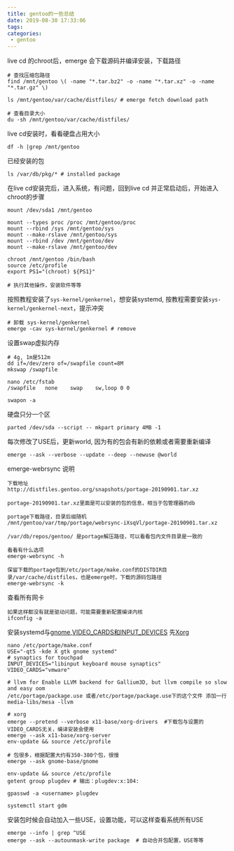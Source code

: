 ```yaml
---
title: gentoo的一些总结
date: 2019-08-30 17:33:06
tags:
categories:
 - gentoo
---
```


live cd 的chroot后，emerge 会下载源码并编译安装，下载路径
```
# 查找压缩包路径
find /mnt/gentoo \( -name "*.tar.bz2" -o -name "*.tar.xz" -o -name "*.tar.gz" \)

ls /mnt/gentoo/var/cache/distfiles/ # emerge fetch download path

# 查看目录大小
du -sh /mnt/gentoo/var/cache/distfiles/
```

live cd安装时，看看硬盘占用大小
```
df -h |grep /mnt/gentoo
```
已经安装的包
```
ls /var/db/pkg/* # installed package
```

在live cd安装完后，进入系统，有问题，回到live cd 并正常启动后，开始进入chroot的步骤
```
mount /dev/sda1 /mnt/gentoo

mount --types proc /proc /mnt/gentoo/proc
mount --rbind /sys /mnt/gentoo/sys
mount --make-rslave /mnt/gentoo/sys
mount --rbind /dev /mnt/gentoo/dev
mount --make-rslave /mnt/gentoo/dev

chroot /mnt/gentoo /bin/bash
source /etc/profile
export PS1="(chroot) ${PS1}"

# 执行其他操作，安装软件等等
```

按照教程安装了``sys-kernel/genkernel``，想安装systemd, 按教程需要安装``sys-kernel/genkernel-next``，提示冲突
```
# 卸载 sys-kernel/genkernel
emerge -cav sys-kernel/genkernel # remove
```

设置swap虚拟内存
```
# 4g, 1m是512m
dd if=/dev/zero of=/swapfile count=8M
mkswap /swapfile

nano /etc/fstab 
/swapfile   none    swap    sw,loop 0 0

swapon -a
```

硬盘只分一个区
```
parted /dev/sda --script -- mkpart primary 4MB -1
```

每次修改了USE后，更新world, 因为有的包会有新的依赖或者需要重新编译
```
emerge --ask --verbose --update --deep --newuse @world
```

emerge-webrsync 说明
```
下载地址
http://distfiles.gentoo.org/snapshots/portage-20190901.tar.xz

portage-20190901.tar.xz里面是可以安装的包的信息，相当于包管理器的db

portage下载路径，目录后缀随机
/mnt/gentoo/var/tmp/portage/webrsync-iXsqVl/portage-20190901.tar.xz

/var/db/repos/gentoo/ 是portage解压路径，可以看看包内文件目录是一致的

看看有什么选项
emerge-webrsync -h

保留下载的portage包到/etc/portage/make.conf的DISTDIR目录/var/cache/distfiles，也是emerge时，下载的源码包路径
emerge-webrsync -k
```

查看所有网卡
```
如果这样都没有就是驱动问题，可能需要重新配置编译内核
ifconfig -a
```

安装systemd与[gnome](https://wiki.gentoo.org/wiki/GNOME/Guide),[VIDEO_CARDS和INPUT_DEVICES](https://wiki.gentoo.org/wiki/Xorg/Guide#make.conf)
先[Xorg](https://wiki.gentoo.org/wiki/Xorg/Guide)
```
nano /etc/portage/make.conf
USE="-qt5 -kde X gtk gnome systemd"
# synaptics for touchpad
INPUT_DEVICES="libinput keyboard mouse synaptics"
VIDEO_CARDS="vmware"

# llvm for Enable LLVM backend for Gallium3D, but llvm compile so slow and easy oom
/etc/portage/package.use 或者/etc/portage/package.use下的这个文件 添加一行
media-libs/mesa -llvm

# xorg
emerge --pretend --verbose x11-base/xorg-drivers  #下载包与设置的VIDEO_CARDS无关，编译安装会使用
emerge --ask x11-base/xorg-server
env-update && source /etc/profile

# 包很多，根据配置大约有350-380个包，很慢
emerge --ask gnome-base/gnome

env-update && source /etc/profile
getent group plugdev # 输出：plugdev:x:104:

gpasswd -a <username> plugdev

systemctl start gdm
```

安装包时候会自动加入一些USE，设置功能，可以这样查看系统所有USE
```
emerge --info | grep ^USE
emerge --ask --autounmask-write package  # 自动合并包配置，USE等等
```